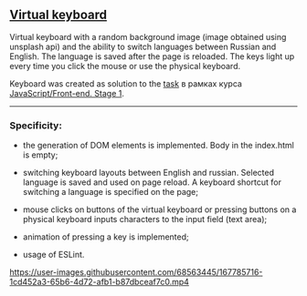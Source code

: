 ## [Virtual keyboard](https://polivodichka.github.io/virtual-keyboard/)

Virtual keyboard with a random background image (image obtained using unsplash api) and the ability to switch languages between Russian and English. The language is saved after the page is reloaded. The keys light up every time you click the mouse or use the physical keyboard.

Keyboard was created as solution to the [task](https://github.com/rolling-scopes-school/tasks/blob/master/tasks/js30%23/js30-2.md) в рамках курса [JavaScript/Front-end. Stage 1](https://rs.school/js/).

---
### Specificity:

+ the generation of DOM elements is implemented. Body in the index.html is empty;

+ switching keyboard layouts between English and russian. Selected language is saved and used on page reload. A keyboard shortcut for switching a language is specified on the page;
+ mouse clicks on buttons of the virtual keyboard or pressing buttons on a physical keyboard inputs characters to the input field (text area);
+ animation of pressing a key is implemented;
+ usage of ESLint.




https://user-images.githubusercontent.com/68563445/167785716-1cd452a3-65b6-4d72-afb1-b87dbceaf7c0.mp4


